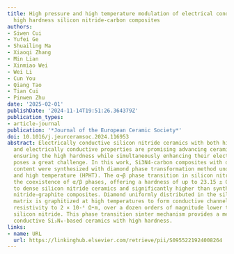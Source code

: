 ```yaml
---
title: High pressure and high temperature modulation of electrical conductivity in
  high hardness silicon nitride-carbon composites
authors:
- Siwen Cui
- Yufei Ge
- Shuailing Ma
- Xiaoqi Zhang
- Min Lian
- Xinmiao Wei
- Wei Li
- Cun You
- Qiang Tao
- Tian Cui
- Pinwen Zhu
date: '2025-02-01'
publishDate: '2024-11-14T19:51:26.364379Z'
publication_types:
- article-journal
publication: '*Journal of the European Ceramic Society*'
doi: 10.1016/j.jeurceramsoc.2024.116953
abstract: Electrically conductive silicon nitride ceramics with both high hardness
  and electrically conductive properties are promising advancing ceramics. However,
  ensuring the high hardness while simultaneously enhancing their electrical conductivity
  poses a great challenge. In this work, Si3N4-carbon composites with different carbon
  content were synthesized with diamond phase transformation method under high pressure
  and high temperature (HPHT). The α→β phase transition in silicon nitride enables
  the coexistence of α/β phases, offering a hardness of up to 23.15 ± 0.08 GPa, comparable
  to dense silicon nitride ceramics and significantly higher than synthesized silicon
  nitride-graphite composites. Diamond uniformly distributed in the silicon nitride
  matrix is graphitized at high temperatures to form conductive channels, reducing
  resistivity to 2 × 10-⁴ Ω•m, over a dozen orders of magnitude lower than pristine
  silicon nitride. This phase transition sinter mechanism provides a method for designing
  conductive Si₃N₄-based ceramics with high hardness.
links:
- name: URL
  url: https://linkinghub.elsevier.com/retrieve/pii/S0955221924008264
---
```

